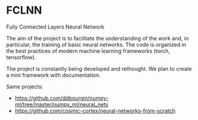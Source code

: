 # FCLNN

Fully Connected Layers Neural Network

The aim of the project is to facilitate the understanding of the work and, in particular, the training of basic neural
networks.
The code is organized in the best practices of modern machine learning frameworks (torch, tensorflow).

The project is constantly being developed and rethought.
We plan to create a mini framework with documentation.

Same projects: 
 - https://github.com/ddbourgin/numpy-ml/tree/master/numpy_ml/neural_nets
 - https://github.com/cosmic-cortex/neural-networks-from-scratch
